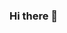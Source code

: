 ### Hi there 👋

<!--
**Space-drago/Space-drago** is a ✨ _special_ ✨ repository because its `README.md` (this file) appears on your GitHub profile.

Here are some ideas to get you started:

- 🔭 I’m currently working on ... A webpage
- 🌱 I’m currently learning ... HTML/CSS
- 👯 I’m looking to collaborate on ... ---
- 🤔 I’m looking for help with ... ---
- 💬 Ask me about ... 
- 📫 How to reach me: ... x
- 😄 Pronouns: ...
- ⚡ Fun fact: ...
-->
